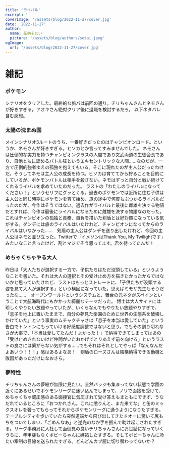 ```yaml
---
title: 'ライバル'
excerpt: ''
coverImage: '/assets/blog/2022-11-27/cover.jpg'
date: '2022-11-27'
author:
  name: 花初そたい
  picture: '/assets/blog/authors/sotai.jpeg'
ogImage:
  url: '/assets/blog/2022-11-27/cover.jpg'
---
```

# 雑記

### ポケモン
シナリオをクリアした。最終的な旅パは前回の通り。チリちゃんさんとネモさんが好きすぎる。アオキさん絶対クリア後に退職を検討するだろ。
以下ネタバレ含む感想。

### 太陽の沈まぬ国
メインシナリオ3ルートのうち、一番好きだったのはチャンピオンロード。というか、ネモさんが好きすぎる。ヒソカとか言ってすみませんでした。
ネモさんは圧倒的な実力を持つチャンピオンクラスの人間であり文武両道の生徒会長であり、自他ともに認めるバトル狂というエキセントリックな人間……なのだが、一方で圧倒的強者ゆえの孤独を抱えてもいる。そこに現れたのが主人公だったわけだ。そうしてネモは主人公の成長を待つ。ヒソカは育ててから狩ることを目的にしているが、ポケモンバトルは相手を殺さない。ネモはずっと自分と戦い続けてくれるライバルを求めていたのだった。
ラストの「わたしのライバルになってください！」というセリフにグッとくる。過去のポケモンでは近所に住む子供は主人公と同じ時期にポケモンを育て始め、旅の途中で何度もぶつかるライバルだったのだが、今作はそうではない。過去作がライバルと最後に雌雄を決する物語だとすれば、今作は最後にライバルになるために雌雄を決する物語なのだった。これはチャンピオンの孤独と責務、自負を描いた剣盾とは好対照になっている気がする。ダンデには旅のライバルはいたけれど、チャンピオンになってからのライバルはいなかった……　剣盾の主人公はダンデを送り出したけれど、今回の主人公はネモと並び立った。Twitterで「イメソンはThank You, My Twilightです」みたいなこと言ったけど、割とマジでそう思ってます。君を待ってたんだ！

### めちゃくちゃやる大人
昨日は「大人たちが選択する一方で、子供たちはただ没頭している」というようなことを書いた。それは大人の選択とその受け止め方を描きたかったからではないかと思っていたけれど、ラストはもっとストレートに、「子供たちが没頭する姿を見て大人が選択する」という構図になっていた。思えばミモザ先生もそうだったな……　オープンワールドというシステムと、舞台の元ネタがスペインということで大航海時代にもかかった綺麗なテーマだった。
博士は大人サイドには珍しくやりたい放題やっていたが、いくらなんでもやりたい放題やりすぎで、「息子を地上に置いたままで、自分の夢見た楽園のために世界の生態系を破壊しかけていた」という事実のムチャクチャさは「息子を本当は愛していた」という告白でトントンにもっていける好感度調整ではないと思う。でもその割り切れなさが大事で、「本当は愛してたんだ！よかった！」で納得できてしまってはあの「受け止めきれないけど仲間がいたおかげでとりあえず前を向ける」というラストの良さには繋がらない気がする……でもそれはそれとしてやっぱ「なんなんだよあいつ！！！」感はあるよなあ！　剣盾のローズさんは結構納得できる動機と敗因があっただけになおさら。

### 夢特性
チリちゃんさんの夢絵が無限に見たい。全然バッジも集まってない状態で学園の近くにあるせいでポケモンリーグに迷い込んでしまって、ノリで面接を受けて、めちゃくちゃ威圧感のある面接官に気圧されて受け答えもまともにできず、うなだれているところに「おつかれさん。これに懲りんと、また来てな」と缶のミックスオレを奢ってもらってそれからポケモンリーグに通うようになりたすぎる。テーブルシティを歩いていたら突然道端から飛び出してきたドオーに驚いて尻もちをついてしまい、「ごめんなあ」と逆光のなか手を掴んで助け起こされたすぎる。リーグ事務局に入社して面倒見の良いチリちゃんさんにお世話になっていくうちに、年甲斐もなくポピーちゃんに嫉妬したすぎる。そしてポピーちゃんに冷たい牽制の目線を送られたすぎる。どんどんカプ厨に切り替わってないか？